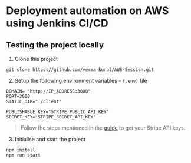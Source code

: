 # Deployment automation on AWS using Jenkins CI/CD

## Testing the project locally

1. Clone this project
```
git clone https://github.com/verma-kunal/AWS-Session.git
```
2. Setup the following environment variables - `(.env)` file
```
DOMAIN= "http://IP_ADDRESS:3000"
PORT=3000
STATIC_DIR="./client"

PUBLISHABLE_KEY="STRIPE_PUBLIC_API_KEY"
SECRET_KEY="STRIPE_SECRET_API_KEY"
```

> Follow the steps mentioned in the [guide](https://stripe.com/docs/keys) to get your Stripe API keys.

3. Initialise and start the project
```
npm install
npm run start
```
